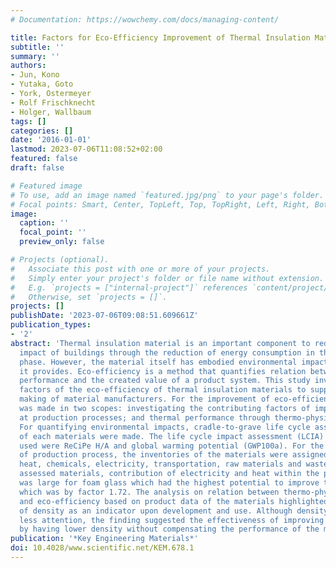 ```yaml
---
# Documentation: https://wowchemy.com/docs/managing-content/

title: Factors for Eco-Efficiency Improvement of Thermal Insulation Materials
subtitle: ''
summary: ''
authors:
- Jun, Kono
- Yutaka, Goto
- York, Ostermeyer
- Rolf Frischknecht
- Holger, Wallbaum
tags: []
categories: []
date: '2016-01-01'
lastmod: 2023-07-06T11:08:52+02:00
featured: false
draft: false

# Featured image
# To use, add an image named `featured.jpg/png` to your page's folder.
# Focal points: Smart, Center, TopLeft, Top, TopRight, Left, Right, BottomLeft, Bottom, BottomRight.
image:
  caption: ''
  focal_point: ''
  preview_only: false

# Projects (optional).
#   Associate this post with one or more of your projects.
#   Simply enter your project's folder or file name without extension.
#   E.g. `projects = ["internal-project"]` references `content/project/deep-learning/index.md`.
#   Otherwise, set `projects = []`.
projects: []
publishDate: '2023-07-06T09:08:51.609661Z'
publication_types:
- '2'
abstract: 'Thermal insulation material is an important component to reduce the environmental
  impact of buildings through the reduction of energy consumption in the operation
  phase. However, the material itself has embodied environmental impacts for the value
  it provides. Eco-efficiency is a method that quantifies relation between the environmental
  performance and the created value of a product system. This study investigated contributing
  factors of the eco-efficiency of thermal insulation materials to support decision
  making of material manufacturers. For the improvement of eco-efficiency, the assessment
  was made in two scopes: investigating the contributing factors of impact caused
  at production processes; and thermal performance through thermo-physical properties.
  For quantifying environmental impacts, cradle-to-grave life cycle assessment (LCA)
  of each materials were made. The life cycle impact assessment (LCIA) indicators
  used were ReCiPe H/A and global warming potential (GWP100a). For the assessment
  of production process, the inventories of the materials were assigned to six categories:
  heat, chemicals, electricity, transportation, raw materials and wastes. Among the
  assessed materials, contribution of electricity and heat within the production process
  was large for foam glass which had the highest potential to improve the eco-efficiency
  which was by factor 1.72. The analysis on relation between thermo-physical properties
  and eco-efficiency based on product data of the materials highlighted the importance
  of density as an indicator upon development and use. Although density often gains
  less attention, the finding suggested the effectiveness of improving the efficiency
  by having lower density without compensating the performance of the materials.  '
publication: '*Key Engineering Materials*'
doi: 10.4028/www.scientific.net/KEM.678.1
---
```

